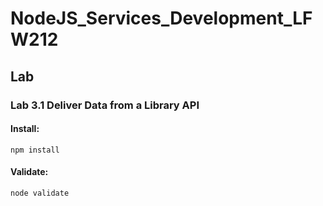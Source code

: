 # NodeJS_Services_Development_LFW212

## Lab

### Lab 3.1 Deliver Data from a Library API

#### Install:
```
npm install
```
#### Validate:
```
node validate
```
